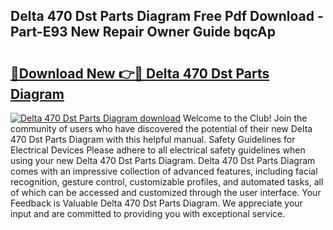 ## Delta 470 Dst Parts Diagram Free Pdf Download - Part-E93 New Repair Owner Guide bqcAp

# <h2><a href="http://dfne5v.blite.top/?on=Delta+470+Dst+Parts+Diagram">🔗Download New 👉🔴 Delta 470 Dst Parts Diagram</a></h2>

[![Delta 470 Dst Parts Diagram download](https://i.imgur.com/lujVjoI.png)](http://dfne5v.blite.top/?on=Delta+470+Dst+Parts+Diagram)
Welcome to the Club! Join the community of users who have discovered the potential of their new Delta 470 Dst Parts Diagram with this helpful manual. Safety Guidelines for Electrical Devices Please adhere to all electrical safety guidelines when using your new Delta 470 Dst Parts Diagram. Delta 470 Dst Parts Diagram comes with an impressive collection of advanced features, including facial recognition, gesture control, customizable profiles, and automated tasks, all of which can be accessed and customized through the user interface. Your Feedback is Valuable Delta 470 Dst Parts Diagram. We appreciate your input and are committed to providing you with exceptional service.
